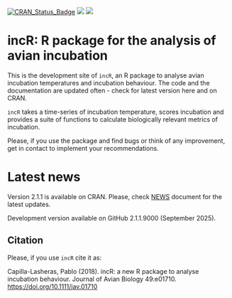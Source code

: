 [![CRAN_Status_Badge](https://www.r-pkg.org/badges/version/incR)](https://cran.r-project.org/package=incR)
[![](https://cranlogs.r-pkg.org/badges/grand-total/incR)](https://cran.r-project.org/package=incR)
[![](https://cranlogs.r-pkg.org/badges/last-year/incR)](https://cran.r-project.org/package=incR)



# incR: R package for the analysis of avian incubation

This is the development site of `incR`, an R package to analyse avian incubation temperatures and
incubation behaviour. 
The code and the documentation are updated often - check for latest version here and on CRAN.

`incR` takes a time-series of incubation temperature, scores incubation and provides
a suite of functions to calculate biologically relevant metrics of incubation.

Please, if you use the package and find bugs or think of any improvement, get in 
contact to implement your recommendations. 

# Latest news

Version 2.1.1 is available on CRAN. Please, check [NEWS](https://github.com/PabloCapilla/incR/blob/master/NEWS.md) document for the latest updates.

Development version available on GitHub 2.1.1.9000 (September 2025).


## Citation
Please, if you use `incR` cite it as:

Capilla-Lasheras, Pablo (2018). incR: a new R package to analyse incubation behaviour. 
Journal of Avian Biology 49:e01710. https://doi.org/10.1111/jav.01710